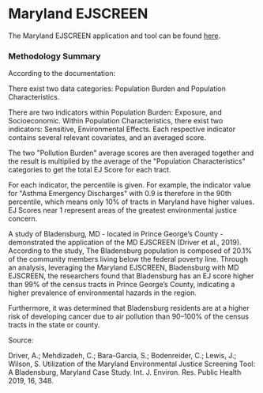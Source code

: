 # Maryland EJSCREEN

The Maryland EJSCREEN application and tool can be found [here](https://www.ceejh.center/md-ejscreen-1).

### Methodology Summary

According to the documentation:

There exist two data categories: Population Burden and Population Characteristics.

There are two indicators within Population Burden: Exposure, and Socioeconomic. Within Population Characteristics, there exist two indicators: Sensitive, Environmental Effects. Each respective indicator contains several relevant covariates, and an averaged score.

The two "Pollution Burden" average scores are then averaged together and the result is multiplied by the average of the "Population Characteristics" categories to get the total EJ Score for each tract.

For each indicator, the percentile is given. For example, the indicator value for "Asthma Emergency Discharges" with 0.9 is therefore in the 90th percentile, which means only 10% of tracts in Maryland have higher values. EJ Scores near 1 represent areas of the greatest environmental justice concern.

A study of Bladensburg, MD - located in Prince George’s County - demonstrated the application of the MD EJSCREEN (Driver et al., 2019). According to the study, The Bladensburg population is composed of 20.1% of the community members living below the federal poverty line. Through an analysis, leveraging the Maryland EJSCREEN, Bladensburg with MD EJSCREEN, the researchers found that Bladensburg has an EJ score higher than 99% of the census tracts in Prince George’s County, indicating a higher prevalence of environmental hazards in the region.

Furthermore, it was determined that Bladensburg residents are at a higher risk of developing cancer due to air pollution than 90–100% of the census tracts in the state or county.

Source:

Driver, A.; Mehdizadeh, C.; Bara-Garcia, S.; Bodenreider, C.; Lewis, J.; Wilson, S. Utilization of the Maryland Environmental Justice Screening Tool: A Bladensburg, Maryland Case Study. Int. J. Environ. Res. Public Health 2019, 16, 348.
